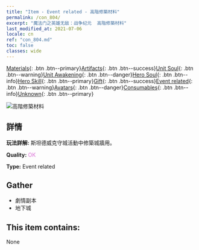 ```yaml
---
title: "Item - Event related - 高階修築材料"
permalink: /con_804/
excerpt: "魔法门之英雄无敌：战争纪元  高階修築材料"
last_modified_at: 2021-07-06
locale: cn
ref: "con_804.md"
toc: false
classes: wide
---
```

 [Materials](/ItemsCN/){: .btn .btn--primary}[Artifacts](/ItemsCN/Artifacts/){: .btn .btn--success}[Unit Soul](/ItemsCN/UnitSoul/){: .btn .btn--warning}[Unit Awakening](/ItemsCN/UnitAwakening/){: .btn .btn--danger}[Hero Soul](/ItemsCN/HeroSoul/){: .btn .btn--info}[Hero Skill](/ItemsCN/HeroSkill/){: .btn .btn--primary}[Gift](/ItemsCN/Gift/){: .btn .btn--success}[Event related](/ItemsCN/Events/){: .btn .btn--warning}[Avatars](/ItemsCN/Avatars/){: .btn .btn--danger}[Consumables](/ItemsCN/Consumables/){: .btn .btn--info}[Unknown](/ItemsCN/Unknown/){: .btn .btn--primary}

 ![高階修築材料](/images/t/i_3062.png)

## 詳情
 **玩法詳解:** 斯坦德威克守城活動中修築城牆用。

 **Quality:** <span style="color: #DA70D6">OK</span>

 **Type:** Event related

## Gather

*    劇情副本 
*    地下城 

## This item contains:

  None

